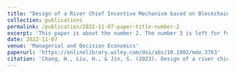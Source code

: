 ```yaml
---
title: "Design of a River Chief Incentive Mechanism based on Blockchain: A Principal–Agent Mode"
collection: publications
permalink: /publication/2022-11-07-paper-title-number-2
excerpt: 'This paper is about the number 2. The number 3 is left for future work.'
date: 2022-11-07
venue: 'Managerial and Decision Economics'
paperurl: 'https://onlinelibrary.wiley.com/doi/abs/10.1002/mde.3763'
citation: 'Chang, H., Liu, H., & Jin, S. (2023). Design of a river chief incentive mechanism based on blockchain: A principal–agent model. Managerial and Decision Economics, 44(3), 1534–1546. https://doi.org/10.1002/mde.3763'
---
```

